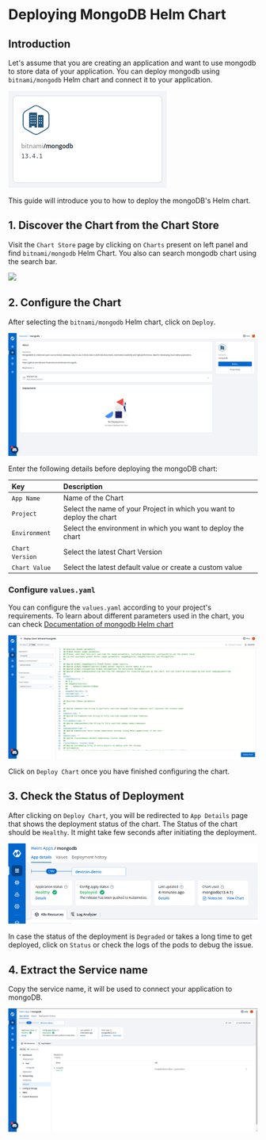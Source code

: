 # Deploying MongoDB Helm Chart

## Introduction

Let's assume that you are creating an application and want to use mongodb to store data of your application. You can deploy mongodb using `bitnami/mongodb` Helm chart and connect it to your application.

![](../../../images/deploy-chart/examples/mongodb/mongodb.png)

This guide will introduce you to how to deploy the mongoDB's Helm chart.

## 1. Discover the Chart from the Chart Store

Visit the `Chart Store` page by clicking on `Charts` present on left panel and find `bitnami/mongodb` Helm Chart.
You also can search mongodb chart using the search bar.

![](../../../images/deploy-chart/examples/mongodb/mongodbseach.png)

## 2. Configure the Chart

After selecting the `bitnami/mongodb` Helm chart, click on `Deploy`.

![](../../../images/deploy-chart/examples/mongodb/mongodbdeploy.png)

Enter the following details before deploying the mongoDB chart:

| Key | Description |
| :--- | :--- |
| `App Name` | Name of the Chart |
| `Project` | Select the name of your Project in which you want to deploy the chart |
| `Environment` | Select the environment in which you want to deploy the chart |
| `Chart Version` | Select the latest Chart Version |
| `Chart Value` | Select the latest default value or create a custom value |

### Configure `values.yaml`

You can configure the `values.yaml` according to your project's requirements.
To learn about different parameters used in the chart, you can check [Documentation of mongodb Helm chart](https://hub.helm.sh/charts/bitnami/mongodb)

![](../../../images/deploy-chart/examples/mongodb/mongodbyaml.png)

Click on `Deploy Chart` once you have finished configuring the chart.

## 3. Check the Status of Deployment

After clicking on `Deploy Chart`, you will be redirected to `App Details` page that shows the deployment status of the chart. The Status of the chart should be `Healthy`. It might take few seconds after initiating the deployment.

![](../../../images/deploy-chart/examples/mongodb/mongodbstatus.png)

In case the status of the deployment is `Degraded` or takes a long time to get deployed, click on `Status` or check the logs of the pods to debug the issue.

## 4. Extract the Service name

Copy the service name, it will be used to connect your application to mongoDB.

![](../../../images/deploy-chart/examples/mongodb/mongodbservice.png)

